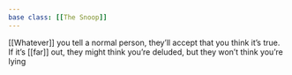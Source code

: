 ```yaml
---
base class: [[The Snoop]]
---
```

 [[Whatever]] you tell a normal person, they’ll accept that you think it’s true. If it’s [[far]] out, they might think you’re deluded, but they won’t think you’re lying